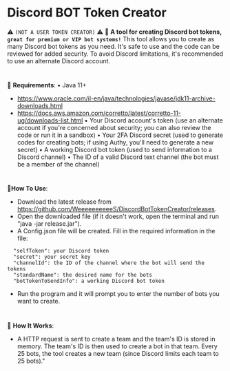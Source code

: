 # Discord BOT Token Creator
⚠️ `(NOT A USER TOKEN CREATOR)` ⚠️
🔹 **A tool for creating Discord bot tokens, `great for premium or VIP bot systems!`**
This tool allows you to create as many Discord bot tokens as you need. It's safe to use and the code can be reviewed for added security. To avoid Discord limitations, it's recommended to use an alternate Discord account.

#

🔹 **Requirements**:
• Java 11+
- https://www.oracle.com/il-en/java/technologies/javase/jdk11-archive-downloads.html
- https://docs.aws.amazon.com/corretto/latest/corretto-11-ug/downloads-list.html
• Your Discord account's token (use an alternate account if you're concerned about security; you can also review the code or run it in a sandbox) 
• Your 2FA Discord secret (used to generate codes for creating bots; if using Authy, you'll need to generate a new secret)
• A working Discord bot token (used to send information to a Discord channel)
• The ID of a valid Discord text channel (the bot must be a member of the channel)

#

🔹**How To Use**:
- Download the latest release from https://github.com/WeeeeeeeeeeS/DiscordBotTokenCreator/releases.
- Open the downloaded file (if it doesn't work, open the terminal and run "java -jar release.jar").
- A Config.json file will be created. Fill in the required information in the file:
```
  "selfToken": your Discord token
  "secret": your secret key
  "channelId": the ID of the channel where the bot will send the tokens
  "standardName": the desired name for the bots
  "botTokenToSendInfo": a working Discord bot token
  ```
- Run the program and it will prompt you to enter the number of bots you want to create.

#

🔹 **How It Works**:
- A HTTP request is sent to create a team and the team's ID is stored in memory. The team's ID is then used to create a bot in that team. Every 25 bots, the tool creates a new team (since Discord limits each team to 25 bots)."

#
